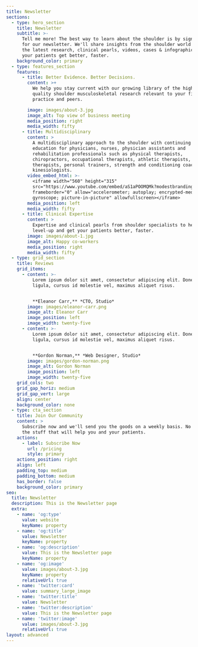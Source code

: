 ```yaml
---
title: Newsletter
sections:
  - type: hero_section
    title: Newsletter
    subtitle: >-
      Tell me more! The best way to learn about the shoulder is by signing up
      for our newsletter. We'll share insights from the shoulder world including
      the latest research, clinical pearls, videos, cases & infographics to help
      your patients get better, faster.
    background_color: primary
  - type: features_section
    features:
      - title: Better Evidence. Better Decisions.
        content: >+
          We help you stay current with our growing library of the highest
          quality shoulder musculoskeletal research relevant to your field,
          practice and peers.

        image: images/about-3.jpg
        image_alt: Top view of business meeting
        media_position: right
        media_width: fifty
      - title: Multidisciplinary
        content: >
          A multidisciplinary approach to the shoulder with continuing medical
          education for physicians, nurses, physician assistants and
          rehabilitation professionals such as physical therapists,
          chiropractors, occupational therapists, athletic therapists, massage
          therapists, personal trainers, strength and conditioning coaches and
          kinesiologists.
        video_embed_html: >-
          <iframe width="560" height="315"
          src="https://www.youtube.com/embed/aS1aPOOMQMk?modestbranding=1"
          frameborder="0" allow="accelerometer; autoplay; encrypted-media;
          gyroscope; picture-in-picture" allowfullscreen></iframe>
        media_position: left
        media_width: fifty
      - title: Clinical Expertise
        content: >
          Expertise and clinical pearls from shoulder specialists to help you
          level-up and get your patients better, faster.
        image: images/about-1.jpg
        image_alt: Happy co-workers
        media_position: right
        media_width: fifty
  - type: grid_section
    title: Reviews
    grid_items:
      - content: >-
          Lorem ipsum dolor sit amet, consectetur adipiscing elit. Donec nisl
          ligula, cursus id molestie vel, maximus aliquet risus.


          **Eleanor Carr,** *CTO, Studio*
        image: images/eleanor-carr.png
        image_alt: Eleanor Carr
        image_position: left
        image_width: twenty-five
      - content: >-
          Lorem ipsum dolor sit amet, consectetur adipiscing elit. Donec nisl
          ligula, cursus id molestie vel, maximus aliquet risus.


          **Gordon Norman,** *Web Designer, Studio*
        image: images/gordon-norman.png
        image_alt: Gordon Norman
        image_position: left
        image_width: twenty-five
    grid_cols: two
    grid_gap_horiz: medium
    grid_gap_vert: large
    align: center
    background_color: none
  - type: cta_section
    title: Join Our Community
    content: >
      Subscribe now and we'll send you the goods on a weekly basis. No BS. Just
      the stuff that will help you and your patients.
    actions:
      - label: Subscribe Now
        url: /pricing
        style: primary
    actions_position: right
    align: left
    padding_top: medium
    padding_bottom: medium
    has_border: false
    background_color: primary
seo:
  title: Newsletter
  description: This is the Newsletter page
  extra:
    - name: 'og:type'
      value: website
      keyName: property
    - name: 'og:title'
      value: Newsletter
      keyName: property
    - name: 'og:description'
      value: This is the Newsletter page
      keyName: property
    - name: 'og:image'
      value: images/about-3.jpg
      keyName: property
      relativeUrl: true
    - name: 'twitter:card'
      value: summary_large_image
    - name: 'twitter:title'
      value: Newsletter
    - name: 'twitter:description'
      value: This is the Newsletter page
    - name: 'twitter:image'
      value: images/about-3.jpg
      relativeUrl: true
layout: advanced
---
```

